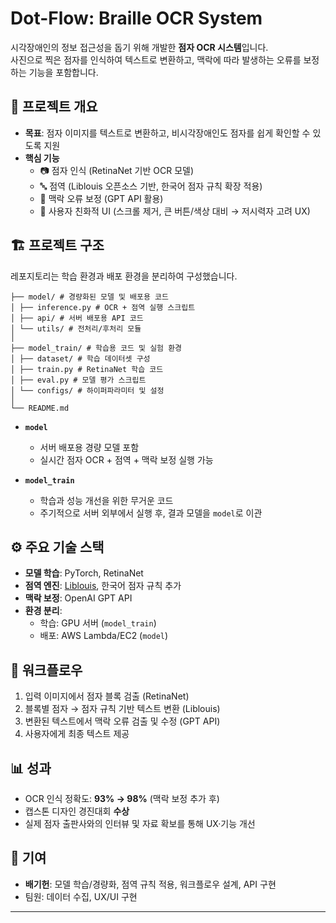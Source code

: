 # Dot-Flow: Braille OCR System

시각장애인의 정보 접근성을 돕기 위해 개발한 **점자 OCR 시스템**입니다.  
사진으로 찍은 점자를 인식하여 텍스트로 변환하고, 맥락에 따라 발생하는 오류를 보정하는 기능을 포함합니다.  

## 📌 프로젝트 개요
- **목표**: 점자 이미지를 텍스트로 변환하고, 비시각장애인도 점자를 쉽게 확인할 수 있도록 지원
- **핵심 기능**
  - 📷 점자 인식 (RetinaNet 기반 OCR 모델)
  - 🔤 점역 (Liblouis 오픈소스 기반, 한국어 점자 규칙 확장 적용)
  - 🧩 맥락 오류 보정 (GPT API 활용)
  - 🎨 사용자 친화적 UI (스크롤 제거, 큰 버튼/색상 대비 → 저시력자 고려 UX)

## 🏗️ 프로젝트 구조
레포지토리는 학습 환경과 배포 환경을 분리하여 구성했습니다.
```
├── model/ # 경량화된 모델 및 배포용 코드
│ ├── inference.py # OCR + 점역 실행 스크립트
│ ├── api/ # 서버 배포용 API 코드
│ └── utils/ # 전처리/후처리 모듈
│
├── model_train/ # 학습용 코드 및 실험 환경
│ ├── dataset/ # 학습 데이터셋 구성
│ ├── train.py # RetinaNet 학습 코드
│ ├── eval.py # 모델 평가 스크립트
│ └── configs/ # 하이퍼파라미터 및 설정
│
└── README.md
```

- **`model`**  
  - 서버 배포용 경량 모델 포함  
  - 실시간 점자 OCR + 점역 + 맥락 보정 실행 가능  

- **`model_train`**  
  - 학습과 성능 개선을 위한 무거운 코드  
  - 주기적으로 서버 외부에서 실행 후, 결과 모델을 `model`로 이관  

## ⚙️ 주요 기술 스택
- **모델 학습**: PyTorch, RetinaNet
- **점역 엔진**: [Liblouis](https://github.com/liblouis/liblouis), 한국어 점자 규칙 추가
- **맥락 보정**: OpenAI GPT API
- **환경 분리**:  
  - 학습: GPU 서버 (`model_train`)  
  - 배포: AWS Lambda/EC2 (`model`)

## 🚀 워크플로우
1. 입력 이미지에서 점자 블록 검출 (RetinaNet)
2. 블록별 점자 → 점자 규칙 기반 텍스트 변환 (Liblouis)
3. 변환된 텍스트에서 맥락 오류 검출 및 수정 (GPT API)
4. 사용자에게 최종 텍스트 제공

## 📊 성과
- OCR 인식 정확도: **93% → 98%** (맥락 보정 추가 후)  
- 캡스톤 디자인 경진대회 **수상**  
- 실제 점자 출판사와의 인터뷰 및 자료 확보를 통해 UX·기능 개선

## 👥 기여
- **배기헌**: 모델 학습/경량화, 점역 규칙 적용, 워크플로우 설계, API 구현  
- 팀원: 데이터 수집, UX/UI 구현

---
